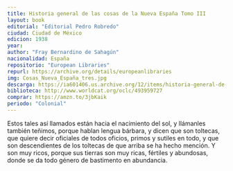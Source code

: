```yaml
---
title: Historia general de las cosas de la Nueva España Tomo III
layout: book
editorial: "Editorial Pedro Robredo"
ciudad: Ciudad de México
edicion: 1938
year: 
author: "Fray Bernardino de Sahagún"
nacionalidad: España
repositorio: "European Libraries"
repurl: https://archive.org/details/europeanlibraries
img: Cosas_Nueva_España_tres.jpg
descarga: https://ia601406.us.archive.org/12/items/historia-general-de-las-cosas-de-nueva-espana-iii/Historia%20general%20de%20las%20cosas%20de%20Nueva%20Espa%C3%B1a%20III.pdf
biblioteca: http://www.worldcat.org/oclc/493959727
comprar: https://amzn.to/3jbKaik
periodo: "Colonial"
---
```

 
Estos tales así llamados están hacia el nacimiento del sol, y llámanles también teñimos, porque hablan lengua bárbara, y dicen que son toltecas, que quiere decir oficiales de todos oficios, primos y sutiles en todo, y que son descendientes de los toltecas de que arriba se ha hecho mención. Y son muy ricos, porque sus tierras son muy ricas, fértiles y abundosas, donde se da todo género de bastimento en abundancia.
